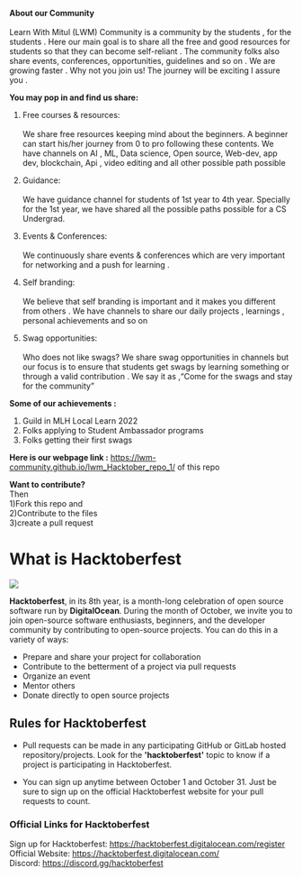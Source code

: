 
<b>About our  Community</b><br><br>
Learn With Mitul (LWM) Community is a community by the students , for the students . Here our main goal is to share all the free and good resources for students so that they can become self-reliant . The community folks also  share events, conferences, opportunities, guidelines and so on . We are growing faster . Why not you join us! The journey will be exciting I  assure you .

<b>You may pop in and find us share:</b><br>

1) Free courses & resources:<br><br>
We share free resources keeping mind about the beginners. A beginner can start his/her journey from 0 to pro following these contents. We have channels on AI , ML, Data science, Open source, Web-dev, app dev, blockchain, Api , video editing and all other possible path possible 

2) Guidance:<br><br>
We have guidance channel for students of 1st year to 4th year. Specially for the  1st year, we have shared all the possible paths possible for a CS Undergrad. 

3) Events & Conferences:<br><br>
We continuously share events & conferences which are very important for networking and  a push for learning . 

4) Self branding:<br><br>
We believe that self branding is important and it makes you different from others . We have channels to share our daily projects , learnings , personal achievements and so on

5) Swag opportunities:<br><br>
Who does not like swags? We share swag opportunities in channels but our focus is to ensure that students get swags by learning something or through a valid contribution . We say it as ,“Come for the swags and stay for the community”




<b>Some of our achievements :</b><br>
1)	Guild in MLH Local Learn 2022
2)	Folks applying to Student Ambassador programs
3)	Folks getting their first swags  

<b> Here is our webpage link :</b> https://lwm-community.github.io/lwm_Hacktober_repo_1/ of this repo 

<b>Want to contribute?</b><br>
Then <br>
1)Fork this repo and <br>
2)Contribute to the files <br> 
3)create a pull request <br>


# What is Hacktoberfest

<img src="assets/Hacktoberfest_final_2color-06 copy.svg" >

**Hacktoberfest**, in its 8th year, is a month-long celebration of open source software run by **DigitalOcean**. During the month of October, we invite you to join open-source software enthusiasts, beginners, and the developer community by contributing to open-source projects. You can do this in a variety of ways:

-   Prepare and share your project for collaboration
-   Contribute to the betterment of a project via pull requests
-   Organize an event
-   Mentor others
-   Donate directly to open source projects

## Rules for Hacktoberfest

-   Pull requests can be made in any participating GitHub or GitLab hosted repository/projects. Look for the **'hacktoberfest'** topic to know if a project is participating in Hacktoberfest.

-   You can sign up anytime between October 1 and October 31. Just be sure to sign up on the official Hacktoberfest website for your pull requests to count.

### Official Links for Hacktoberfest

Sign up for Hacktoberfest: https://hacktoberfest.digitalocean.com/register  
Official Website: https://hacktoberfest.digitalocean.com/  
Discord: https://discord.gg/hacktoberfest


